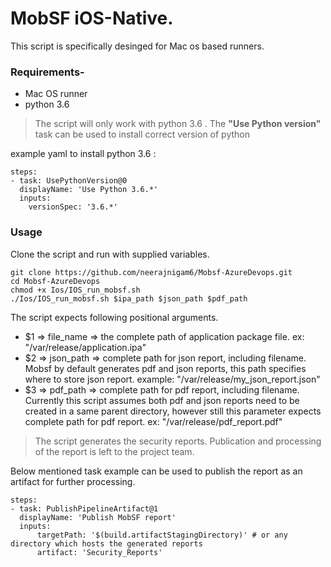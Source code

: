 # MobSF iOS-Native.

This script is specifically desinged for Mac os based runners.

### Requirements-

* Mac OS runner
* python 3.6

> The script will only work with python 3.6 .
 The **"Use Python version"** task can be used to install correct version of python

example yaml to install python 3.6 :

    steps:
    - task: UsePythonVersion@0
      displayName: 'Use Python 3.6.*'
      inputs:
        versionSpec: '3.6.*'

### Usage
Clone the script and run with supplied variables.


    git clone https://github.com/neerajnigam6/Mobsf-AzureDevops.git
    cd Mobsf-AzureDevops
    chmod +x Ios/IOS_run_mobsf.sh
    ./Ios/IOS_run_mobsf.sh $ipa_path $json_path $pdf_path


The script expects following positional arguments.
* $1 => file_name => the complete path of application package file. ex: "/var/release/application.ipa"
* $2 => json_path => complete path for json report, including filename. Mobsf by default generates pdf and json reports, this path specifies where to store json report. example: "/var/release/my_json_report.json"
* $3 => pdf_path => complete path for pdf report, including filename. Currently this script assumes both pdf and json reports need to be created in a same parent directory, however still this parameter expects complete path for pdf report. ex: "/var/release/pdf_report.pdf"

> The script generates the security reports. Publication and processing of the report is left to the project team. 

Below mentioned task example can be used to publish the report as an artifact for further processing.

    steps:
    - task: PublishPipelineArtifact@1
      displayName: 'Publish MobSF report'
      inputs:
          targetPath: '$(build.artifactStagingDirectory)' # or any directory which hosts the generated reports
          artifact: 'Security_Reports'


